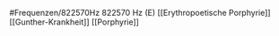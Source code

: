 #Frequenzen/822570Hz
822570 Hz (E)
[[Erythropoetische Porphyrie]]
[[Gunther-Krankheit]]
[[Porphyrie]]
